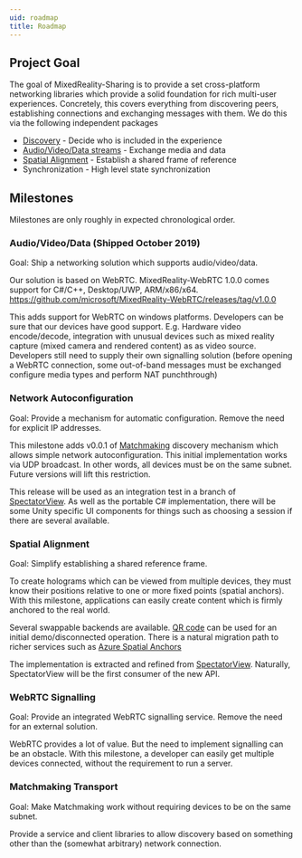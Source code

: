 ```yaml
---
uid: roadmap
title: Roadmap
---
```

## Project Goal

The goal of MixedReality-Sharing is to provide a set cross-platform networking libraries which provide a solid foundation for rich multi-user experiences. Concretely, this covers everything from discovering peers, establishing connections and exchanging messages with them. We do this via the following independent packages

* [Discovery](../../libs/Matchmaking/docs/index.md) - Decide who is included in the experience
* [Audio/Video/Data streams](https://microsoft.github.io/MixedReality-WebRTC/) - Exchange media and data
* [Spatial Alignment](xref:Microsoft.MixedReality.Sharing.SpatialAlignment) - Establish a shared frame of reference
* Synchronization - High level state synchronization

## Milestones

Milestones are only roughly in expected chronological order.

### Audio/Video/Data (Shipped October 2019)

Goal: Ship a networking solution which supports audio/video/data.

Our solution is based on WebRTC. MixedReality-WebRTC 1.0.0 comes support for C#/C++, Desktop/UWP, ARM/x86/x64. <https://github.com/microsoft/MixedReality-WebRTC/releases/tag/v1.0.0>

This adds support for WebRTC on windows platforms. Developers can be sure that our devices have good support. E.g. Hardware video encode/decode, integration with unusual devices such as mixed reality capture (mixed camera and rendered content) as as video source.
Developers still need to supply their own signalling solution (before opening a WebRTC connection, some out-of-band messages must be exchanged configure media types and perform NAT punchthrough)

### Network Autoconfiguration

Goal: Provide a mechanism for automatic configuration. Remove the need for explicit IP addresses.

This milestone adds v0.0.1 of [Matchmaking](../../libs/Matchmaking/docs/index.md) discovery mechanism which allows simple network autoconfiguration. This initial implementation works via UDP broadcast. In other words, all devices must be on the same subnet. Future versions will lift this restriction.

This release will be used as an integration test in a branch of [SpectatorView](https://microsoft.github.io/MixedReality-SpectatorView/). As well as the portable C# implementation, there will be some Unity specific UI components for things such as choosing a session if there are several available.

### Spatial Alignment

Goal: Simplify establishing a shared reference frame.

To create holograms which can be viewed from multiple devices, they must know their positions relative to one or more fixed points (spatial anchors). With this milestone, applications can easily create content which is firmly anchored to the real world.

Several swappable backends are available. [QR code](https://en.wikipedia.org/wiki/QR_code) can be used for an initial demo/disconnected operation. There is a natural migration path to richer services such as [Azure Spatial Anchors](https://azure.microsoft.com/en-us/services/spatial-anchors/)

The implementation is extracted and refined from [SpectatorView](https://microsoft.github.io/MixedReality-SpectatorView/). Naturally, SpectatorView will be the first consumer of the new API.

### WebRTC Signalling

Goal: Provide an integrated WebRTC signalling service. Remove the need for an external solution.

WebRTC provides a lot of value. But the need to implement signalling can be an obstacle. With this milestone, a developer can easily get multiple devices connected, without the requirement to run a server.

### Matchmaking Transport

Goal: Make Matchmaking work without requiring devices to be on the same subnet.

Provide a service and client libraries to allow discovery based on something other than the (somewhat arbitrary) network connection.
